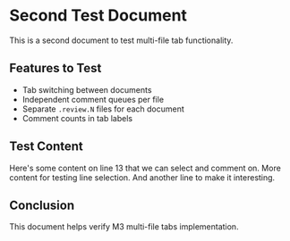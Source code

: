 # Second Test Document

This is a second document to test multi-file tab functionality.

## Features to Test

- Tab switching between documents
- Independent comment queues per file
- Separate `.review.N` files for each document
- Comment counts in tab labels

## Test Content

Here's some content on line 13 that we can select and comment on.
More content for testing line selection.
And another line to make it interesting.

## Conclusion

This document helps verify M3 multi-file tabs implementation.
